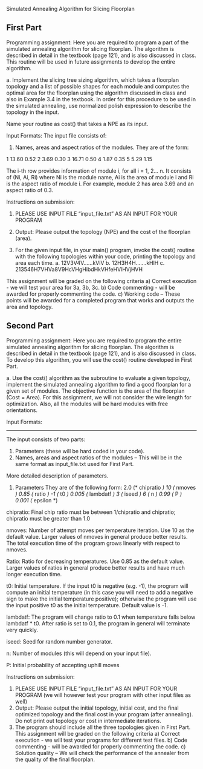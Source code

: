 Simulated Annealing Algorithm for Slicing Floorplan

First Part
-----------
Programming assignment: Here you are required to program a part of the simulated annealing algorithm for slicing floorplan. The algorithm is described in detail in the textbook (page 121), and is also discussed in class. This routine will be used in future assignments to develop the entire algorithm.

a. Implement the slicing tree sizing algorithm, which takes a floorplan topology and a list of possible shapes for each module and computes the optimal area for the floorplan using the algorithm discussed in class and also in Example 3.4 in the textbook. In order for this procedure to be used in the simulated annealing, use normalized polish expression to describe the topology in the input. 

Name your routine as cost() that takes a NPE as its input.

Input Formats: The input file consists of:

1. Names, areas and aspect ratios of the modules. They are of the form:

1  13.60 0.52
2  3.69 0.30
3  16.71 0.50
4  1.87 0.35
5  5.29 1.15

The i-th row provides information of module i, for all i = 1, 2… n.
It consists of (Ni, Ai, Ri) where Ni is the module name, Ai is the area of module i and Ri is the aspect ratio of module i. For example, module 2 has area 3.69 and an aspect ratio of 0.3.

Instructions on submission:

1. PLEASE USE INPUT FILE “input_file.txt” AS AN INPUT FOR YOUR PROGRAM

2. Output: Please output the topology (NPE) and the cost of the floorplan (area).

3. For the given input file, in your main() program, invoke the cost() routine with the following topologies within your code, printing the topology and area each time.
a. 12V3V4V……kVlV
b. 12H3H4H…….kHlH
c. 213546H7VHVa8V9HcVHgHibdHkVHfeHVlHVjHVH

This assignment will be graded on the following criteria
a) Correct execution - we will test your area for 3a, 3b, 3c.
b) Code commenting - will be awarded for properly commenting the code.
c) Working code – These points will be awarded for a completed program that works and outputs the area and topology.


Second Part
------------
Programming assignment: Here you are required to program the entire simulated annealing algorithm for slicing floorplan. The algorithm is described in detail in the textbook (page 121), and is also discussed in class. To develop this algorithm, you will use the cost() routine developed in First Part.

a. Use the cost() algorithm as the subroutine to evaluate a given topology, implement the simulated annealing algorithm to find a good floorplan for a given set of modules. The objective function is the area of the floorplan (Cost = Area). For this assignment, we will not consider the wire length for optimization. Also, all the modules will be hard modules with free orientations.

Input Formats:
- - - - - - - - - - - -
The input consists of two parts:
1. Parameters (these will be hard coded in your code).
2. Names, areas and aspect ratios of the modules – This will be in the same format as input_file.txt used for First Part.

More detailed description of parameters.
1. Parameters
They are of the following form:
2.0     (* chipratio *)
10      (* nmoves *)
0.85    (* ratio *)
-1      (* t0 *)
0.005   (* lambdatf *)
3       (* iseed *)
6       (* n *)
0.99    (* P *)
0.001   (* epsilon *)

chipratio: Final chip ratio must be between 1/chipratio and chipratio; chipratio must be greater than 1.0

nmoves: Number of attempt moves per temperature iteration. Use 10 as the default value. Larger values of nmoves in general produce better results. The total execution time of the program grows linearly with respect to nmoves.

Ratio: Ratio for decreasing temperatures. Use 0.85 as the default value. Larger values of ratios in general produce better results and have much longer execution time.

t0: Initial temperature. If the input t0 is negative (e.g. -1), the program will compute an initial temperature (in this case you will need to add a negative sign to make the initial temperature positive); otherwise the program will use the input positive t0 as the initial temperature. Default value is -1.

lambdatf: The program will change ratio to 0.1 when temperature falls below lambdatf * t0. After ratio is set to 0.1, the program in general will terminate very quickly.

iseed: Seed for random number generator.

n: Number of modules (this will depend on your input file).

P: Initial probability of accepting uphill moves

Instructions on submission:
1. PLEASE USE INPUT FILE “input_file.txt” AS AN INPUT FOR YOUR PROGRAM (we will however test your program with other input files as well)
2. Output: Please output the initial topology, initial cost, and the final optimized topology and the final cost in your program (after annealing). Do not print out topology or cost in intermediate iterations.
3. The program should include all the three topologies given in First Part.
This assignment will be graded on the following criteria
a) Correct execution - we will test your programs for different test files.
b) Code commenting - will be awarded for properly commenting the code.
c) Solution quality – We will check the performance of the annealer from the quality of the final floorplan.
